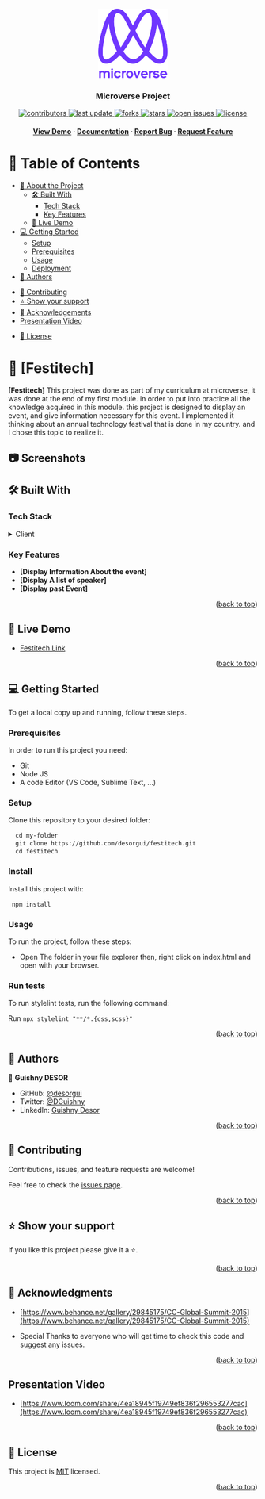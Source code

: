 <a name="readme-top"></a>

<div align="center">

  <img src="./murple_logo.png" alt="logo" width="140"  height="auto" />
  <br/>

  <h3><b>Microverse Project</b></h3>


  <!-- Badges -->
<p>
  <a href="https://github.com/desorgui/festitech/graphs/contributors">
    <img src="https://img.shields.io/github/contributors/desorgui/festitech" alt="contributors" />
  </a>
  <a href="">
    <img src="https://img.shields.io/github/last-commit/desorgui/festitech" alt="last update" />
  </a>
  <a href="https://github.com/desorgui/festitech/network/members">
    <img src="https://img.shields.io/github/forks/desorgui/festitech" alt="forks" />
  </a>
  <a href="https://github.com/desorgui/festitech/stargazers">
    <img src="https://img.shields.io/github/stars/desorgui/festitech" alt="stars" />
  </a>
  <a href="https://github.com/desorgui/festitech/issues/">
    <img src="https://img.shields.io/github/issues/desorgui/festitech" alt="open issues" />
  </a>
  <a href="https://github.com/desorgui/festitech/blob/main/MIT.md">
    <img src="https://img.shields.io/github/license/desorgui/festitech.svg" alt="license" />
  </a>
</p>
   
<h4>
    <a href="https://desorgui.github.io/festitech">View Demo</a>
  <span> · </span>
    <a href="https://github.com/desorgui/festitech">Documentation</a>
  <span> · </span>
    <a href="https://github.com/desorgui/festitech/issues/">Report Bug</a>
  <span> · </span>
    <a href="https://github.com/desorgui/festitech/issues/">Request Feature</a>
  </h4>

</div>

<!-- TABLE OF CONTENTS -->

# 📗 Table of Contents

- [📖 About the Project](#about-project)
  - [🛠 Built With](#built-with)
    - [Tech Stack](#tech-stack)
    - [Key Features](#key-features)
  - [🚀 Live Demo](#live-demo)
- [💻 Getting Started](#getting-started)
  - [Setup](#setup)
  - [Prerequisites](#prerequisites)
  <!-- - [Install](#install) -->
  - [Usage](#usage)
  <!-- - [Run tests](#run-tests) -->
  - [Deployment](#triangular_flag_on_post-deployment)
- [👥 Authors](#authors)
<!-- - [🔭 Future Features](#future-features) -->
- [🤝 Contributing](#contributing)
- [⭐️ Show your support](#support)
- [🙏 Acknowledgements](#acknowledgements)
- [Presentation Video](#presentation-video)
<!-- - [❓ FAQ](#faq) -->
- [📝 License](#license)

<!-- PROJECT DESCRIPTION -->

# 📖 [Festitech] <a name="about-project"></a>

<!-- > Describe your project in 1 or 2 sentences. -->

**[Festitech]** This project was done as part of my curriculum at microverse, it was done at the end of my first module. in order to put into practice all the knowledge acquired in this module. this project is designed to display an event, and give information necessary for this event. I implemented it thinking about an annual technology festival that is done in my country. and I chose this topic to realize it.

## :camera: Screenshots

## 🛠 Built With <a name="built-with"></a>

### Tech Stack <a name="tech-stack"></a>

<!-- > Describe the tech stack and include only the relevant sections that apply to your project. -->

<details>
  <summary>Client</summary>
  <ul>
    <li><a href="https://html.com/">HTML</a></li>
    <li><a href="https://www.w3schools.com/css/">CSS</a>
  </ul>
</details>

<!-- <details>
  <summary>Server</summary>
  <ul>
    <li><a href="https://expressjs.com/">Express.js</a></li>
  </ul>
</details>

<details>
<summary>Database</summary>
  <ul>
    <li><a href="https://www.postgresql.org/">PostgreSQL</a></li>
  </ul>
</details> -->

<!-- Features -->

### Key Features <a name="key-features"></a>

<!-- > Describe between 1-3 key features of the application. -->

- **[Display Information About the event]**
- **[Display A list of speaker]**
- **[Display past Event]**
<!-- - **[key_feature_3]** -->

<p align="right">(<a href="#readme-top">back to top</a>)</p>

<!-- LIVE DEMO -->

## 🚀 Live Demo <a name="live-demo"></a>

- [Festitech Link](https://desorgui.github.io/festitech)

<p align="right">(<a href="#readme-top">back to top</a>)</p>

<!-- GETTING STARTED -->

## 💻 Getting Started <a name="getting-started"></a>

<!-- > Describe how a new developer could make use of your project. -->

To get a local copy up and running, follow these steps.

### Prerequisites

In order to run this project you need:

- Git
- Node JS
- A code Editor (VS Code, Sublime Text, ...)

<!--
Example command:

```sh
 gem install rails
```
 -->

### Setup

Clone this repository to your desired folder:

```
  cd my-folder
  git clone https://github.com/desorgui/festitech.git
  cd festitech
```

### Install

Install this project with: 

<!--
Example command: -->

```
 npm install
```

### Usage

To run the project, follow these steps:

- Open The folder in your file explorer then, right click on index.html and open with your browser.
<!--
Example command:

```sh
  rails server
```
--->

 ### Run tests

To run stylelint tests, run the following command: 

<!--
Example command: -->

  Run `npx stylelint "**/*.{css,scss}"`
<!-- 
### Deployment

You can deploy this project using: -->

<!--
Example:

```sh

```
 -->

<p align="right">(<a href="#readme-top">back to top</a>)</p>

<!-- AUTHORS -->

## 👥 Authors <a name="authors"></a>

<!-- > Mention all of the collaborators of this project. -->

👤 **Guishny DESOR**

- GitHub: [@desorgui](https://github.com/desorgui)
- Twitter: [@DGuishny](https://twitter.com/DGuishny)
- LinkedIn: [Guishny Desor](https://www.linkedin.com/in/desorguishny)

<!-- 👤 **Author2**

- GitHub: [@githubhandle](https://github.com/githubhandle)
- Twitter: [@twitterhandle](https://twitter.com/twitterhandle)
- LinkedIn: [LinkedIn](https://linkedin.com/in/linkedinhandle) -->

<p align="right">(<a href="#readme-top">back to top</a>)</p>

<!-- FUTURE FEATURES -->

<!-- ## 🔭 Future Features <a name="future-features"></a>

> Describe 1 - 3 features you will add to the project.

- [ ] **[new_feature_1]**
- [ ] **[new_feature_2]**
- [ ] **[new_feature_3]**

<p align="right">(<a href="#readme-top">back to top</a>)</p> -->

<!-- CONTRIBUTING -->

## 🤝 Contributing <a name="contributing"></a>

Contributions, issues, and feature requests are welcome!

Feel free to check the [issues page](../../issues/).

<p align="right">(<a href="#readme-top">back to top</a>)</p>

<!-- SUPPORT -->

## ⭐️ Show your support <a name="support"></a>

<!-- > Write a message to encourage readers to support your project -->

If you like this project please give it a ⭐️.

<p align="right">(<a href="#readme-top">back to top</a>)</p>

<!-- ACKNOWLEDGEMENTS -->

## 🙏 Acknowledgments <a name="acknowledgements"></a>

<!-- > Give credit to everyone who inspired your codebase. -->

- [https://www.behance.net/gallery/29845175/CC-Global-Summit-2015](https://www.behance.net/gallery/29845175/CC-Global-Summit-2015)

- Special Thanks to everyone who will get time to check this code and suggest any issues.


<p align="right">(<a href="#readme-top">back to top</a>)</p>

## Presentation Video <a name="presentation-video"></a>

- [https://www.loom.com/share/4ea18945f19749ef836f296553277cac](https://www.loom.com/share/4ea18945f19749ef836f296553277cac)


<p align="right">(<a href="#readme-top">back to top</a>)</p>

<!-- FAQ (optional) -->
<!-- 
## ❓ FAQ <a name="faq"></a>

> Add at least 2 questions new developers would ask when they decide to use your project.

- **[Question_1]**

  - [Answer_1]

- **[Question_2]**

  - [Answer_2]

<p align="right">(<a href="#readme-top">back to top</a>)</p> -->

<!-- LICENSE -->

## 📝 License <a name="license"></a>

This project is [MIT](./MIT.md) licensed.

<p align="right">(<a href="#readme-top">back to top</a>)</p>
